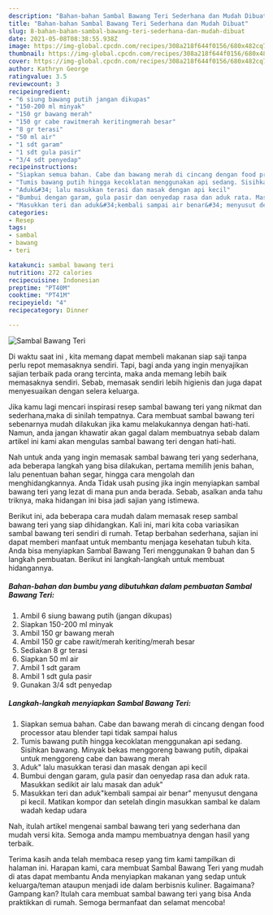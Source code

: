 ```yaml
---
description: "Bahan-bahan Sambal Bawang Teri Sederhana dan Mudah Dibuat"
title: "Bahan-bahan Sambal Bawang Teri Sederhana dan Mudah Dibuat"
slug: 8-bahan-bahan-sambal-bawang-teri-sederhana-dan-mudah-dibuat
date: 2021-05-08T08:38:55.938Z
image: https://img-global.cpcdn.com/recipes/308a218f644f0156/680x482cq70/sambal-bawang-teri-foto-resep-utama.jpg
thumbnail: https://img-global.cpcdn.com/recipes/308a218f644f0156/680x482cq70/sambal-bawang-teri-foto-resep-utama.jpg
cover: https://img-global.cpcdn.com/recipes/308a218f644f0156/680x482cq70/sambal-bawang-teri-foto-resep-utama.jpg
author: Kathryn George
ratingvalue: 3.5
reviewcount: 3
recipeingredient:
- "6 siung bawang putih jangan dikupas"
- "150-200 ml minyak"
- "150 gr bawang merah"
- "150 gr cabe rawitmerah keritingmerah besar"
- "8 gr terasi"
- "50 ml air"
- "1 sdt garam"
- "1 sdt gula pasir"
- "3/4 sdt penyedap"
recipeinstructions:
- "Siapkan semua bahan. Cabe dan bawang merah di cincang dengan food processor atau blender tapi tidak sampai halus"
- "Tumis bawang putih hingga kecoklatan menggunakan api sedang. Sisihkan bawang. Minyak bekas menggoreng bawang putih, dipakai untuk menggoreng cabe dan bawang merah"
- "Aduk&#34; lalu masukkan terasi dan masak dengan api kecil"
- "Bumbui dengan garam, gula pasir dan oenyedap rasa dan aduk rata. Masukkan sedikit air lalu masak dan aduk&#34;"
- "Masukkan teri dan aduk&#34;kembali sampai air benar&#34; menyusut dengana pi kecil. Matikan kompor dan setelah dingin masukkan sambal ke dalam wadah kedap udara"
categories:
- Resep
tags:
- sambal
- bawang
- teri

katakunci: sambal bawang teri 
nutrition: 272 calories
recipecuisine: Indonesian
preptime: "PT40M"
cooktime: "PT41M"
recipeyield: "4"
recipecategory: Dinner

---
```



![Sambal Bawang Teri](https://img-global.cpcdn.com/recipes/308a218f644f0156/680x482cq70/sambal-bawang-teri-foto-resep-utama.jpg)

Di waktu  saat ini , kita memang dapat membeli makanan siap saji tanpa perlu repot memasaknya sendiri. Tapi, bagi anda yang ingin menyajikan sajian terbaik pada orang tercinta, maka anda memang lebih baik memasaknya sendiri. Sebab, memasak sendiri lebih higienis dan juga dapat menyesuaikan dengan selera keluarga.

Jika kamu lagi mencari inspirasi resep sambal bawang teri yang nikmat dan sederhana,maka di sinilah tempatnya. Cara membuat sambal bawang teri  sebenarnya mudah dilakukan jika kamu melakukannya dengan hati-hati. Namun, anda jangan khawatir akan gagal dalam membuatnya 
sebab dalam artikel ini kami akan mengulas sambal bawang teri dengan hati-hati.  



Nah untuk anda yang ingin memasak sambal bawang teri yang sederhana, ada beberapa langkah yang bisa dilakukan, pertama memilih jenis bahan, lalu penentuan bahan segar, hingga cara mengolah dan menghidangkannya. Anda Tidak usah pusing jika ingin menyiapkan sambal bawang teri yang lezat di mana pun anda berada. Sebab, asalkan anda  tahu triknya, maka hidangan ini bisa jadi sajian yang istimewa.

Berikut ini, ada beberapa cara mudah dalam memasak resep sambal bawang teri yang siap dihidangkan. Kali ini, mari kita coba variasikan sambal bawang teri sendiri di rumah. Tetap berbahan sederhana, sajian ini dapat memberi manfaat untuk membantu menjaga kesehatan tubuh kita. Anda bisa menyiapkan Sambal Bawang Teri menggunakan 9 bahan dan 5 langkah pembuatan. Berikut ini langkah-langkah untuk membuat hidangannya.

<!--inarticleads1-->

##### Bahan-bahan dan bumbu yang dibutuhkan dalam pembuatan Sambal Bawang Teri:

1. Ambil 6 siung bawang putih (jangan dikupas)
1. Siapkan 150-200 ml minyak
1. Ambil 150 gr bawang merah
1. Ambil 150 gr cabe rawit/merah keriting/merah besar
1. Sediakan 8 gr terasi
1. Siapkan 50 ml air
1. Ambil 1 sdt garam
1. Ambil 1 sdt gula pasir
1. Gunakan 3/4 sdt penyedap




<!--inarticleads2-->

##### Langkah-langkah menyiapkan Sambal Bawang Teri:

1. Siapkan semua bahan. Cabe dan bawang merah di cincang dengan food processor atau blender tapi tidak sampai halus
1. Tumis bawang putih hingga kecoklatan menggunakan api sedang. Sisihkan bawang. Minyak bekas menggoreng bawang putih, dipakai untuk menggoreng cabe dan bawang merah
1. Aduk&#34; lalu masukkan terasi dan masak dengan api kecil
1. Bumbui dengan garam, gula pasir dan oenyedap rasa dan aduk rata. Masukkan sedikit air lalu masak dan aduk&#34;
1. Masukkan teri dan aduk&#34;kembali sampai air benar&#34; menyusut dengana pi kecil. Matikan kompor dan setelah dingin masukkan sambal ke dalam wadah kedap udara




Nah, itulah artikel mengenai  sambal bawang teri  yang sederhana dan mudah versi kita. Semoga anda mampu membuatnya dengan hasil yang terbaik. 

Terima kasih anda telah membaca resep yang tim kami tampilkan di halaman ini. Harapan kami, cara membuat  Sambal Bawang Teri yang mudah di atas dapat membantu Anda menyiapkan makanan yang sedap untuk keluarga/teman ataupun menjadi ide dalam berbisnis kuliner. Bagaimana? Gampang kan? Itulah cara membuat sambal bawang teri yang bisa Anda praktikkan di rumah. Semoga bermanfaat dan selamat mencoba!

